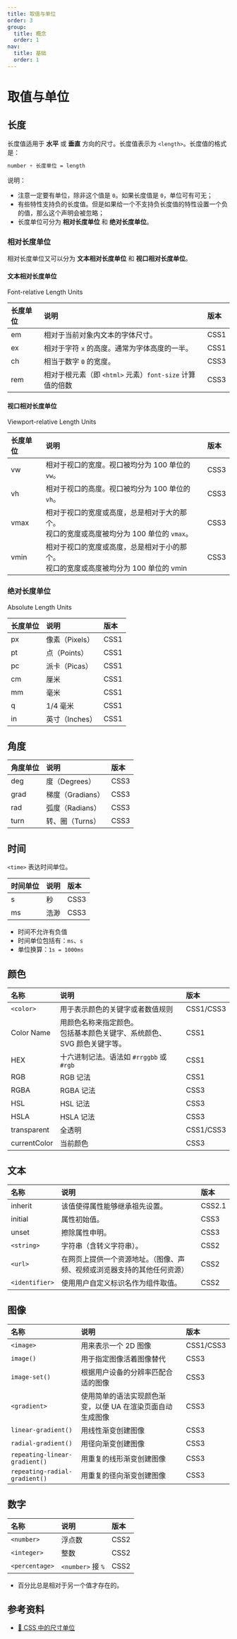 ```yaml
---
title: 取值与单位
order: 3
group:
  title: 概念
  order: 1
nav:
  title: 基础
  order: 1
---
```


# 取值与单位

## 长度

长度值适用于 **水平** 或 **垂直** 方向的尺寸。长度值表示为 `<length>`。长度值的格式是：

```css
number + 长度单位 = length
```

说明：

- 注意一定要有单位，除非这个值是 `0`。如果长度值是 `0`，单位可有可无；
- 有些特性支持负的长度值。但是如果给一个不支持负长度值的特性设置一个负的值，那么这个声明会被忽略；
- 长度单位可分为 **相对长度单位** 和 **绝对长度单位**。

### 相对长度单位

相对长度单位又可以分为 **文本相对长度单位** 和 **视口相对长度单位**。

#### 文本相对长度单位

Font-relative Length Units

| 长度单位 | 说明                                                     | 版本 |
| :------- | :------------------------------------------------------- | :--- |
| em       | 相对于当前对象内文本的字体尺寸。                         | CSS1 |
| ex       | 相对于字符 `x` 的高度。通常为字体高度的一半。            | CSS1 |
| ch       | 相当于数字 `0` 的宽度。                                  | CSS3 |
| rem      | 相对于根元素（即 `<html>` 元素）`font-size` 计算值的倍数 | CSS3 |

#### 视口相对长度单位

Viewport-relative Length Units

| 长度单位 | 说明                                                                                          | 版本 |
| :------- | :-------------------------------------------------------------------------------------------- | :--- |
| vw       | 相对于视口的宽度。视口被均分为 100 单位的 `vw`。                                              | CSS3 |
| vh       | 相对于视口的高度。视口被均分为 100 单位的 `vh`。                                              | CSS3 |
| vmax     | 相对于视口的宽度或高度，总是相对于大的那个。<br/>视口的宽度或高度被均分为 100 单位的 `vmax`。 | CSS3 |
| vmin     | 相对于视口的宽度或高度，总是相对于小的那个。<br/>视口的宽度或高度被均分为 100 单位的 vmin     | CSS3 |

### 绝对长度单位

Absolute Length Units

| 长度单位 | 说明           | 版本 |
| :------- | :------------- | :--- |
| px       | 像素（Pixels） | CSS1 |
| pt       | 点（Points）   | CSS1 |
| pc       | 派卡（Picas）  | CSS1 |
| cm       | 厘米           | CSS1 |
| mm       | 毫米           | CSS1 |
| q        | 1/4 毫米       | CSS1 |
| in       | 英寸（Inches） | CSS1 |

## 角度

| 角度单位 | 说明             | 版本 |
| :------- | :--------------- | :--- |
| deg      | 度（Degrees）    | CSS3 |
| grad     | 梯度（Gradians） | CSS3 |
| rad      | 弧度（Radians）  | CSS3 |
| turn     | 转、圈（Turns）  | CSS3 |

## 时间

`<time>` 表达时间单位。

| 时间单位 | 说明 | 版本 |
| :------- | :--- | :--- |
| s        | 秒   | CSS3 |
| ms       | 浩渺 | CSS3 |

- 时间不允许有负值
- 时间单位包括有：`ms`、`s`
- 单位换算：`1s = 1000ms`

## 颜色

| 名称         | 说明                                                                        | 版本      |
| :----------- | :-------------------------------------------------------------------------- | :-------- |
| `<color>`    | 用于表示颜色的关键字或者数值规则                                            | CSS1/CSS3 |
| Color Name   | 用颜色名称来指定颜色。<br/>包括基本颜色关键字、系统颜色、SVG 颜色关键字等。 | CSS1      |
| HEX          | 十六进制记法。语法如 `#rrggbb` 或 `#rgb`                                    | CSS1      |
| RGB          | RGB 记法                                                                    | CSS1      |
| RGBA         | RGBA 记法                                                                   | CSS3      |
| HSL          | HSL 记法                                                                    | CSS3      |
| HSLA         | HSLA 记法                                                                   | CSS3      |
| transparent  | 全透明                                                                      | CSS1/CSS3 |
| currentColor | 当前颜色                                                                    | CSS3      |

## 文本

| 名称           | 说明                                                                     | 版本   |
| :------------- | :----------------------------------------------------------------------- | :----- |
| inherit        | 该值使得属性能够继承祖先设置。                                           | CSS2.1 |
| initial        | 属性初始值。                                                             | CSS3   |
| unset          | 擦除属性申明。                                                           | CSS3   |
| `<string>`     | 字符串（含转义字符串）。                                                 | CSS2   |
| `<url>`        | 在网页上提供一个资源地址。（图像、声频、视频或浏览器支持的其他任何资源） | CSS2   |
| `<identifier>` | 使用用户自定义标识名作为组件取值。                                       | CSS2   |

## 图像

| 名称                          | 说明                                                       | 版本      |
| :---------------------------- | :--------------------------------------------------------- | :-------- |
| `<image>`                     | 用来表示一个 2D 图像                                       | CSS1/CSS3 |
| `image()`                     | 用于指定图像活着图像替代                                   | CSS3      |
| `image-set()`                 | 根据用户设备的分辨率匹配合适的图像                         | CSS3      |
| `<gradient>`                  | 使用简单的语法实现颜色渐变，以便 UA 在渲染页面自动生成图像 | CSS3      |
| `linear-gradient()`           | 用线性渐变创建图像                                         | CSS3      |
| `radial-gradient()`           | 用径向渐变创建图像                                         | CSS3      |
| `repeating-linear-gradient()` | 用重复的线形渐变创建图像                                   | CSS3      |
| `repeating-radial-gradient()` | 用重复的径向渐变创建图像                                   | CSS3      |

## 数字

| 名称           | 说明              | 版本 |
| :------------- | :---------------- | :--- |
| `<number>`     | 浮点数            | CSS2 |
| `<integer>`    | 整数              | CSS2 |
| `<percentage>` | `<number>` 接 `%` | CSS2 |

- 百分比总是相对于另一个值才存在的。

## 参考资料

- [📝 CSS 中的尺寸单位](https://juejin.im/post/594589fc8d6d81cc72e1ca66)
